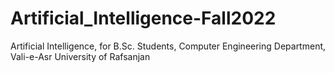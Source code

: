 # Artificial_Intelligence-Fall2022
Artificial Intelligence, for B.Sc. Students, Computer Engineering Department, Vali-e-Asr University of Rafsanjan
